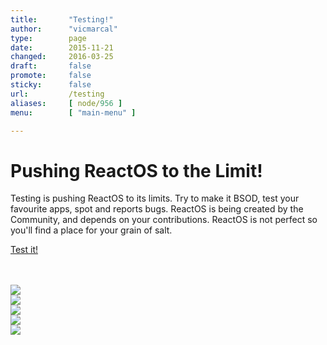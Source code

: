 ```yaml
---
title:       "Testing!"
author:      "vicmarcal"
type:        page
date:        2015-11-21
changed:     2016-03-25
draft:       false
promote:     false
sticky:      false
url:         /testing
aliases:     [ node/956 ]
menu:        [ "main-menu" ]

---
```


<div class="container-fluid">
    <div class="row">
        <div class="col-md-12">
            <h1 class="center"> Pushing ReactOS to the Limit!</h1>
            <p class="lead center">Testing is pushing ReactOS to its limits. Try to make it BSOD, test your favourite apps, spot and reports bugs. ReactOS is being created by the Community, and depends on your contributions.  ReactOS is not perfect so you'll find a place for your grain of salt. </p>
            <p class="cursiveblue center"> <a href="/download">Test it!</a></p><br/><br/>
        </div>
    </div>
    <div class="row row-centered">
        <div class="col-md-2 col-centered">
            <div class="row">
                <div class="col-md-12">
                        <img src="/sites/all/themes/Porto_sub/images/tvirtualpc.png"></img>
                </div>
            </div>
        </div>
        <div class="col-md-2 col-centered">
            <div class="row">
                <div class="col-md-12">
                        <img src="/sites/all/themes/Porto_sub/images/tvbox.png"></img>
                </div>
            </div>
        </div>
        <div class="col-md-2 col-centered">
            <div class="row">
                <div class="col-md-12">
                        <img src="/sites/all/themes/Porto_sub/images/tvmware.png"></img>
                </div>
            </div>
        </div>
        <div class="col-md-2 col-centered">
            <div class="row">
                <div class="col-md-12">
                        <img src="/sites/all/themes/Porto_sub/images/tqemu.png"></img>
                </div>
            </div>
        </div>
        <div class="col-md-2 col-centered">
            <div class="row">
                <div class="col-md-12">
                        <img src="/sites/all/themes/Porto_sub/images/thyperv.png"></img>
                </div>
            </div>
        </div>
    </div>
</div>

